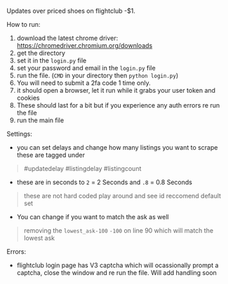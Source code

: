 Updates over priced shoes on flightclub -$1.

How to run:
1. download the latest chrome driver: https://chromedriver.chromium.org/downloads
2. get the directory
3. set it in the `login.py` file
4. set your password and email in the `login.py` file
5. run the file. (`CMD` in your directory then `python login.py`)
6. You will need to submit a 2fa code 1 time only.
7. it should open a browser, let it run while it grabs your user token and cookies
8. These should last for a bit but if you experience any auth errors re run the file
9. run the main file

Settings:
- you can set delays and change how many listings you want to scrape
these are tagged under
> #updatedelay
> #listingdelay
> #listingcount
- these are in seconds to `2` = 2 Seconds and `.8` = 0.8 Seconds
> these are not hard coded play around and see id reccomend default set
 - You can change if you want to match the ask as well
 >removing the `lowest_ask-100` `-100` on line 90 which will match the lowest ask

Errors:
- flightclub login page has V3 captcha which will ocassionally prompt a captcha, close the window and re run the file. Will add handling soon
